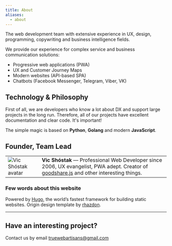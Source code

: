 ```yaml
---
title: About
aliases:
  - about
---
```


The web development team with extensive experience in UX, design, programming, copywriting and business intelligence fields.

We provide our experience for complex service and business communication solutions:

- Progressive web applications (PWA)
- UX and Customer Journey Maps
- Modern websites (API-based SPA)
- Chatbots (Facebook Messenger, Telegram, Viber, VK)

## Technology & Philosophy

First of all, we are developers who know a lot about DX and support large projects in the long run. Therefore, all of our projects have excellent documentation and clear code. It's important!

The simple magic is based on **Python**, **Golang** and modern **JavaScript**.

## Founder, Team Lead

|                                                              |                                                                                                                                                                      |
| ------------------------------------------------------------ | -------------------------------------------------------------------------------------------------------------------------------------------------------------------- |
| ![Vic Shóstak avatar](/images/vic_shostak_avatar_circle.png) | **Vic Shóstak** — Professional Web Developer since 2006, UX evangelist, PWA adept. Creator of [goodshare.js](https://github.com/koddr) and other interesting things. |

### Few words about this website

Powered by [Hugo](http://gohugo.io), the world’s fastest framework for building static websites. Origin design template by [rhazdon](https://github.com/rhazdon).

---

## Have an interesting project?

Contact us by email <truewebartisans@gmail.com>
